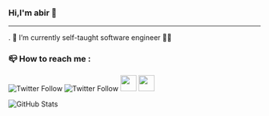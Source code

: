 ### Hi,I'm abir 👋
_________________________________________________________________________________________________________________________________________________________

. 🔭 I’m currently self-taught software engineer 👩‍💻 

### 📪 How to reach me :
![Twitter Follow](https://img.shields.io/twitter/follow/AbiirOua?color=%231DA1F2&logo=twitter&style=for-the-badge)
![Twitter Follow](https://img.shields.io/twitter/follow/abir0ua?color=%23E4405F&logo=instagram&style=for-the-badge)
<img height="32" width="32" src="https://cdn.jsdelivr.net/npm/simple-icons@v8/icons/[twitter].svg" />
<img height="32" width="32" src="https://unpkg.com/simple-icons@v8/icons/[instagram ].svg" />




![GitHub Stats](https://github-readme-stats.vercel.app/api?username=abiroua20&theme=radical)
